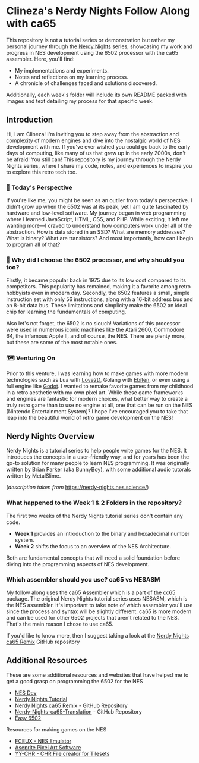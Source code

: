 # Clineza's Nerdy Nights Follow Along with ca65
This repository is not a tutorial series or demonstration but rather my personal journey through the [Nerdy Nights](https://nerdy-nights.nes.science/) series, showcasing my work and progress in NES development using the 6502 processor with the ca65 assembler. Here, you'll find:
- My implementations and experiments.
- Notes and reflections on my learning process.
- A chronicle of challenges faced and solutions discovered.

Additionally, each week's folder will include its own README packed with  images and text detailing my process for that specific week.

## Introduction
Hi, I am Clineza! I'm inviting you to step away from the abstraction and complexity of modern engines and dive into the nostalgic world of NES development with me. If you've ever wished you could go back to the early days of computing, like many of us that grew up in the early 2000s, don't be afraid! You still can! This repository is my journey through the Nerdy Nights series, where I share my code, notes, and experiences to inspire you to explore this retro tech too.

### 🔭 Today's Perspective
If you're like me, you might be seen as an outlier from today's perspective. I didn't grow up when the 6502 was at its peak, yet I am quite fascinated by hardware and low-level software. My journey began in web programming where I learned JavaScript, HTML, CSS, and PHP. While exciting, it left me wanting more—I craved to understand how computers work under all of the abstraction. How is data stored in an SSD? What are memory addresses? What is binary? What are transistors? And most importantly, how can I begin to program all of that?

### 🔧 Why did I choose the 6502 processor, and why should you too?
Firstly, it became popular back in 1975 due to its low cost compared to its competitors. This popularity has remained, making it a favorite among retro hobbyists even in modern day. Secondly, the 6502 features a small, simple instruction set with only 56 instructions, along with a 16-bit address bus and an 8-bit data bus. These limitations and simplicity make the 6502 an ideal chip for learning the fundamentals of computing.

Also let's not forget, the 6502 is no slouch! Variations of this processor were used in numerous iconic machines like the Atari 2600, Commodore 64, the infamous Apple II, and of course, the NES. There are plenty more, but these are some of the most notable ones.

### 🗺️ Venturing On
Prior to this venture, I was learning how to make games with more modern technologies such as Lua with [Love2D](https://love2d.org/), Golang with [Ebiten](https://ebitengine.org/), or even using a full engine like [Godot](https://godotengine.org/). I wanted to remake favorite games from my childhood in a retro aesthetic with my own pixel art. While these game frameworks and engines are fantastic for modern choices, what better way to create a truly retro game than to use no engine at all, one that can be run on the NES (Nintendo Entertainment System)? I hope I've encouraged you to take that leap into the beautiful world of retro game development on the NES!

## Nerdy Nights Overview
Nerdy Nights is a tutorial series to help people write games for the NES. It introduces the concepts in a user-friendly way, and for years has been the go-to solution for many people to learn NES programming. It was originally written by Brian Parker (aka BunnyBoy), with some additional audio tutorals written by MetalSlime. 

(*description taken from* https://nerdy-nights.nes.science/)

### What happened to the Week 1 & 2 Folders in the repository?
The first two weeks of the Nerdy Nights tutorial series don't contain any code. 
- **Week 1** provides an introduction to the binary and hexadecimal number system.
- **Week 2** shifts the focus to an overview of the NES Architecture.
  
Both are fundamental concepts that will need a solid foundation before diving into the programming aspects of NES development.

### Which assembler should you use? ca65 vs NESASM

My follow along uses the ca65 Assembler which is a part of the [cc65](https://cc65.github.io/) package. The original Nerdy Nights tutorial series uses NESASM, which is the NES assembler. It's important to take note of which assembler you'll use since the process and syntax will be slightly different. ca65 is more modern and can be used for other 6502 projects that aren't related to the NES. That's the main reason I chose to use ca65.

If you'd like to know more, then I suggest taking a look at the [Nerdy Nights ca65 Remix](https://github.com/ddribin/nerdy-nights/tree/master) GitHub repository


## Additional Resources
These are some additional resources and websites that have helped me to get a good grasp on programming the 6502 for the NES
- [NES Dev](https://www.nesdev.org/)
- [Nerdy Nights Tutorial](https://nerdy-nights.nes.science/)
- [Nerdy Nights ca65 Remix](https://github.com/ddribin/nerdy-nights/tree/master) - GitHub Repository
- [Nerdy-Nights-ca65-Translation](https://github.com/JamesSheppardd/Nerdy-Nights-ca65-Translation) - GitHub Repository
- [Easy 6502](https://skilldrick.github.io/easy6502/)

Resources for making games on the NES
- [FCEUX - NES Emulator](https://fceux.com/web/home.html)
- [Aseprite Pixel Art Software](https://www.aseprite.org/)
- [YY-CHR - CHR File creator for Tilesets](https://www.nesdev.org/wiki/YY-CHR)
